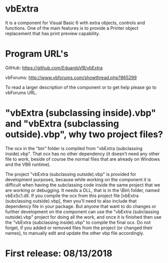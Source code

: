 # vbExtra
It is a component for Visual Basic 6 with extra objects, controls and functions. One of the main features is to provide a Printer object replacement that has print preview capability.

# Program URL's

GitHub:
https://github.com/EduardoVB/vbExtra

vbForums:
http://www.vbforums.com/showthread.php?865299

To read a larger description of the component or to get help please go to vbForums URL.


# "vbExtra (subclassing inside).vbp" and "vbExtra (subclassing outside).vbp", why two project files?

The ocx in the "bin" folder is compiled from "vbExtra (subclassing inside).vbp".
That ocx has no other dependency (it doesn't need any other file to work, beside of course the normal files that are already on Windows and the VB6 runtime).

The project "vbExtra (subclassing outside).vbp" is provided for development purposes, because while working on the component it is difficult when having the subclassing code inside the same project that we are working or debugging.
It needs a DLL, that is in the \Bin\ folder, named vbExSc1.dll.
If you compile the ocx from this project file [vbExtra (subclassing outside).vbp], then you'll need to also include that dependency file in your package.
But anyone that want to do changes or further development on the component can use the "vbExtra (subclassing outside).vbp" project for doing all the work, and once it is finished then use the "vbExtra (subclassing inside).vbp" to compile the final ocx.
Do not forget, if you added or removed files from the project (or changed their names), to manually edit and update the other vbp file accordingly.


# First release: 08/13/2018

